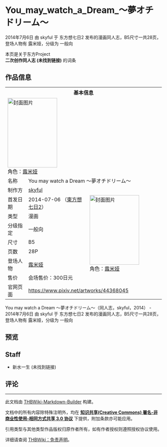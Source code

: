 # You_may_watch_a_Dream_～夢オチドリーム～

<!-- source html: G:\repos\THBWiki-Markdown-Builder\THBWikiMarkdown\Temp\main\7\74\ns0%3AYou_may_watch_a_Dream_%EF%BD%9E%E5%A4%A2%E3%82%AA%E3%83%81%E3%83%89%E3%83%AA%E3%83%BC%E3%83%A0%EF%BD%9E.html -->

2014年7月6日 由 skyful 于 东方想七日2 发布的漫画同人志，B5尺寸一共28页，登场人物有 露米娅，分级为 一般向

本页是关于东方Project  
 **二次创作同人志 (未找到链接)** 的词条

## 作品信息

<table><tbody><tr><th colspan="3">基本信息</th></tr><tr><td class="cover-artwork-mobile" colspan="2"><a href="./文件-You_may_watch_a_Dream_～夢オチドリーム～封面.jpg.md" class="image" title="封面图片"><img alt="封面图片" src="https://upload.thwiki.cc/thumb/e/ee/You_may_watch_a_Dream_%EF%BD%9E%E5%A4%A2%E3%82%AA%E3%83%81%E3%83%89%E3%83%AA%E3%83%BC%E3%83%A0%EF%BD%9E%E5%B0%81%E9%9D%A2.jpg/159px-You_may_watch_a_Dream_%EF%BD%9E%E5%A4%A2%E3%82%AA%E3%83%81%E3%83%89%E3%83%AA%E3%83%BC%E3%83%A0%EF%BD%9E%E5%B0%81%E9%9D%A2.jpg" decoding="async" loading="lazy" width="159" height="224" srcset="https://upload.thwiki.cc/thumb/e/ee/You_may_watch_a_Dream_%EF%BD%9E%E5%A4%A2%E3%82%AA%E3%83%81%E3%83%89%E3%83%AA%E3%83%BC%E3%83%A0%EF%BD%9E%E5%B0%81%E9%9D%A2.jpg/238px-You_may_watch_a_Dream_%EF%BD%9E%E5%A4%A2%E3%82%AA%E3%83%81%E3%83%89%E3%83%AA%E3%83%BC%E3%83%A0%EF%BD%9E%E5%B0%81%E9%9D%A2.jpg 1.5x, https://upload.thwiki.cc/thumb/e/ee/You_may_watch_a_Dream_%EF%BD%9E%E5%A4%A2%E3%82%AA%E3%83%81%E3%83%89%E3%83%AA%E3%83%BC%E3%83%A0%EF%BD%9E%E5%B0%81%E9%9D%A2.jpg/317px-You_may_watch_a_Dream_%EF%BD%9E%E5%A4%A2%E3%82%AA%E3%83%81%E3%83%89%E3%83%AA%E3%83%BC%E3%83%A0%EF%BD%9E%E5%B0%81%E9%9D%A2.jpg 2x" data-file-width="627" data-file-height="885"></a><div class="cover-char">角色：<a href="./露米娅.md" title="露米娅">露米娅</a></div></td>
</tr><tr><td class="label">名称</td><td colspan="2"> You may watch a Dream ～夢オチドリーム～ </td></tr><tr><td class="label">制作方</td><td><a href="./skyful.md" title="skyful">skyful</a></td><td class="cover-artwork" rowspan="8" style="min-width:224px;"><a href="./文件-You_may_watch_a_Dream_～夢オチドリーム～封面.jpg.md" class="image" title="封面图片"><img alt="封面图片" src="https://upload.thwiki.cc/thumb/e/ee/You_may_watch_a_Dream_%EF%BD%9E%E5%A4%A2%E3%82%AA%E3%83%81%E3%83%89%E3%83%AA%E3%83%BC%E3%83%A0%EF%BD%9E%E5%B0%81%E9%9D%A2.jpg/159px-You_may_watch_a_Dream_%EF%BD%9E%E5%A4%A2%E3%82%AA%E3%83%81%E3%83%89%E3%83%AA%E3%83%BC%E3%83%A0%EF%BD%9E%E5%B0%81%E9%9D%A2.jpg" decoding="async" loading="lazy" width="159" height="224" srcset="https://upload.thwiki.cc/thumb/e/ee/You_may_watch_a_Dream_%EF%BD%9E%E5%A4%A2%E3%82%AA%E3%83%81%E3%83%89%E3%83%AA%E3%83%BC%E3%83%A0%EF%BD%9E%E5%B0%81%E9%9D%A2.jpg/238px-You_may_watch_a_Dream_%EF%BD%9E%E5%A4%A2%E3%82%AA%E3%83%81%E3%83%89%E3%83%AA%E3%83%BC%E3%83%A0%EF%BD%9E%E5%B0%81%E9%9D%A2.jpg 1.5x, https://upload.thwiki.cc/thumb/e/ee/You_may_watch_a_Dream_%EF%BD%9E%E5%A4%A2%E3%82%AA%E3%83%81%E3%83%89%E3%83%AA%E3%83%BC%E3%83%A0%EF%BD%9E%E5%B0%81%E9%9D%A2.jpg/317px-You_may_watch_a_Dream_%EF%BD%9E%E5%A4%A2%E3%82%AA%E3%83%81%E3%83%89%E3%83%AA%E3%83%BC%E3%83%A0%EF%BD%9E%E5%B0%81%E9%9D%A2.jpg 2x" data-file-width="627" data-file-height="885"></a><div class="cover-char">角色：<a href="./露米娅.md" title="露米娅">露米娅</a></div></td>
</tr><tr><td class="label">首发日期</td><td>2014-07-06&#160;（<a href="/展会作品列表?e=%E4%B8%9C%E6%96%B9%E6%83%B3%E4%B8%83%E6%97%A5%232">東方想七日2</a>）</td></tr><tr><td class="label">类型</td><td>漫画</td></tr><tr><td class="label">分级指定</td><td>一般向</td></tr><tr><td class="label">尺寸</td><td>B5</td></tr><tr><td class="label">页数</td><td>28P</td></tr><tr><td class="label">登场人物</td><td><a href="./露米娅.md" title="露米娅">露米娅</a></td></tr><tr><td class="label">售价</td><td>会场售价：300日元</td></tr>
<tr><td class="label">官网页面</td><td colspan="2"><a rel="nofollow" class="external free" href="https://www.pixiv.net/artworks/44368045">https://www.pixiv.net/artworks/44368045</a></td></tr></tbody></table>

You may watch a Dream ～夢オチドリーム～（同人志，skyful，2014） - 2014年7月6日 由 skyful 于 东方想七日2 发布的漫画同人志，B5尺寸一共28页，登场人物有 露米娅，分级为 一般向

## 预览

## Staff
- 新水一生 (未找到链接)


## 评论




---

此文档由 [THBWiki-Markdown-Builder](https://github.com/Delsin-Yu/THBWiki-Markdown-Builder) 构建。

文档中的所有内容除特殊注明外，均在 [**知识共享(Creative Commons) 署名-非商业性使用-相同方式共享 3.0 协议**](https://creativecommons.org/licenses/by-sa/3.0/deed.zh-hans) 下提供，附加条款亦可能应用。

引用类型与其他类型作品版权归原作者所有，如有作者授权则遵照授权协议使用。

详细请查阅 [THBWiki：免责声明](https://thbwiki.cc/THBWiki:%E5%85%8D%E8%B4%A3%E5%A3%B0%E6%98%8E)。

